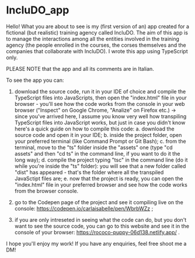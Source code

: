 # IncluDO_app
Hello! What you are about to see is my (first version of an) app created for a fictional (but realistic) training agency called IncluDO. The aim of this app is to manage the interactions among all the entities involved in the training agency (the people enrolled in the courses, the corses themselves and the companies that collaborate with IncluDO).
I wrote this app using TypeScript only. 

PLEASE NOTE that the app and all its comments are in Italian.

To see the app you can:
1. download the source code, run it in your IDE of choice and compile the TypeScript files into JavaScripts, then open the "index.html" file in your browser - you'll see how the code works from the console in your web browser ("Inspect" on Google Chrome, "Analize" on Firefox etc.)
   -> since you've arrived here, I assume you know very well how transpiling TypeScript files into JavaScript works, but just in case you didn't know here's a quick guide on how to compile this code:
   a. download the source code and open it in your IDE;
   b. inside the project folder, open your preferred terminal (like Command Prompt or Git Bash);
   c. from the terminal, move to the "ts" folder inside the "assets" one (type "cd assets" and then "cd ts" in the command line, if you want to do it the long way);
   d. compile the project typing "tsc" in the command line (do it while you're inside the "ts" folder): you will see that a new folder called "dist" has appeared - that's the folder where all the transpiled JavaSctipt files are;
   e. now that the project is ready, you can open the "index.html" file in your preferred browser and see how the code works from the browser console.

2. go to the Codepen page of the project and see it compiling live on the console: https://codepen.io/carlaisabelle/pen/WbrbWZz ;

3. if you are only intreseted in seeing what the code can do, but you don't want to see the source code, you can go to this website and see it in the console of your browser: https://rococo-puppy-06d138.netlify.app/ .

I hope you'll enjoy my work! If you have any enquiries, feel free shoot me a DM!
